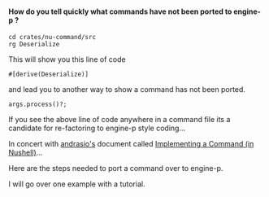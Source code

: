 
#### How do you tell quickly what commands have not been ported to engine-p ?

```
cd crates/nu-command/src
rg Deserialize
```

This will show you this line of code
```
#[derive(Deserialize)]
```

and lead you to another way to show a command has not been ported.

```
args.process()?;
```

If you see the above line of code anywhere in a command file its a
candidate for re-factoring to engine-p style coding...

In concert with
[andrasio's](https://github.com/andrasio) document called
[Implementing a Command (in Nushell)](https://github.com/nushell/nushell/blob/main/docs/implementing_a_command.md)...

Here are the steps needed to port a command over to engine-p.

I will go over one example with a tutorial.
